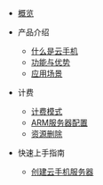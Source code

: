 * [概览](/uphone/README.md)
* 产品介绍   <!-- 以下是参考的目录模版，旨在建议产品文档应该包含的内容模块。实际章节划分可根据实际内容进行调整 -->
   * [什么是云手机](/uphone/_whatUphone.md)
   * [功能与优势](/uphone/_function.md)
   * [应用场景](/uphone/_application.md)

* 计费
   * [计费模式](/uphone/price.md#计费模式)
   * [ARM服务器配置](/uphone/price.md#AMR服务器配置)
   * [资源删除](/uphone/price.md#资源删除)

* 快速上手指南
  * [创建云手机服务器](/uphone/signin.md#注册控制台账号)
   
